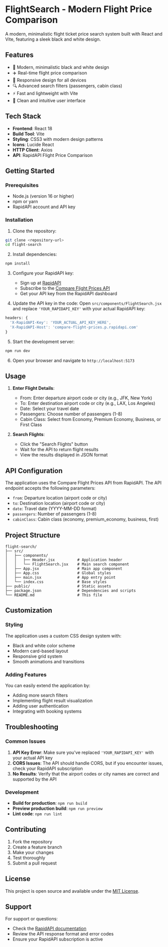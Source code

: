 # FlightSearch - Modern Flight Price Comparison

A modern, minimalistic flight ticket price search system built with React and Vite, featuring a sleek black and white design.

## Features

- 🎨 Modern, minimalistic black and white design
- ✈️ Real-time flight price comparison
- 📱 Responsive design for all devices
- 🔍 Advanced search filters (passengers, cabin class)
- ⚡ Fast and lightweight with Vite
- 🎯 Clean and intuitive user interface

## Tech Stack

- **Frontend**: React 18
- **Build Tool**: Vite
- **Styling**: CSS3 with modern design patterns
- **Icons**: Lucide React
- **HTTP Client**: Axios
- **API**: RapidAPI Flight Price Comparison

## Getting Started

### Prerequisites

- Node.js (version 16 or higher)
- npm or yarn
- RapidAPI account and API key

### Installation

1. Clone the repository:
```bash
git clone <repository-url>
cd flight-search
```

2. Install dependencies:
```bash
npm install
```

3. Configure your RapidAPI key:
   - Sign up at [RapidAPI](https://rapidapi.com)
   - Subscribe to the [Compare Flight Prices API](https://rapidapi.com/obryan-software-obryan-software-default/api/compare-flight-prices)
   - Get your API key from the RapidAPI dashboard

4. Update the API key in the code:
   Open `src/components/FlightSearch.jsx` and replace `'YOUR_RAPIDAPI_KEY'` with your actual RapidAPI key:

```javascript
headers: {
  'X-RapidAPI-Key': 'YOUR_ACTUAL_API_KEY_HERE',
  'X-RapidAPI-Host': 'compare-flight-prices.p.rapidapi.com'
}
```

5. Start the development server:
```bash
npm run dev
```

6. Open your browser and navigate to `http://localhost:5173`

## Usage

1. **Enter Flight Details**:
   - From: Enter departure airport code or city (e.g., JFK, New York)
   - To: Enter destination airport code or city (e.g., LAX, Los Angeles)
   - Date: Select your travel date
   - Passengers: Choose number of passengers (1-8)
   - Cabin Class: Select from Economy, Premium Economy, Business, or First Class

2. **Search Flights**:
   - Click the "Search Flights" button
   - Wait for the API to return flight results
   - View the results displayed in JSON format

## API Configuration

The application uses the Compare Flight Prices API from RapidAPI. The API endpoint accepts the following parameters:

- `from`: Departure location (airport code or city)
- `to`: Destination location (airport code or city)
- `date`: Travel date (YYYY-MM-DD format)
- `passengers`: Number of passengers (1-8)
- `cabinClass`: Cabin class (economy, premium_economy, business, first)

## Project Structure

```
flight-search/
├── src/
│   ├── components/
│   │   ├── Header.jsx          # Application header
│   │   └── FlightSearch.jsx    # Main search component
│   ├── App.jsx                 # Main app component
│   ├── App.css                 # Global styles
│   ├── main.jsx                # App entry point
│   └── index.css               # Base styles
├── public/                     # Static assets
├── package.json                # Dependencies and scripts
└── README.md                   # This file
```

## Customization

### Styling
The application uses a custom CSS design system with:
- Black and white color scheme
- Modern card-based layout
- Responsive grid system
- Smooth animations and transitions

### Adding Features
You can easily extend the application by:
- Adding more search filters
- Implementing flight result visualization
- Adding user authentication
- Integrating with booking systems

## Troubleshooting

### Common Issues

1. **API Key Error**: Make sure you've replaced `'YOUR_RAPIDAPI_KEY'` with your actual API key
2. **CORS Issues**: The API should handle CORS, but if you encounter issues, check your RapidAPI subscription
3. **No Results**: Verify that the airport codes or city names are correct and supported by the API

### Development

- **Build for production**: `npm run build`
- **Preview production build**: `npm run preview`
- **Lint code**: `npm run lint`

## Contributing

1. Fork the repository
2. Create a feature branch
3. Make your changes
4. Test thoroughly
5. Submit a pull request

## License

This project is open source and available under the [MIT License](LICENSE).

## Support

For support or questions:
- Check the [RapidAPI documentation](https://rapidapi.com/obryan-software-obryan-software-default/api/compare-flight-prices)
- Review the API response format and error codes
- Ensure your RapidAPI subscription is active
